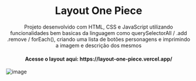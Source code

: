 <h1 align="center"> Layout One Piece </h1>

<p align="center">Projeto desenvolvido com HTML, CSS e JavaScript utilizando funcionalidades bem basicas da linguagem como querySelectorAll / .add .remove / forEach(), criando uma lista de botões personagens e imprimindo a imagem e descrição dos mesmos</p>

<h4 align="center"> Acesse o layout aqui: https://layout-one-piece.vercel.app/ </h4>

![image](https://github.com/rafaelcstock/Layout_OnePiece/assets/108905630/97e24843-b6ce-4356-8a0e-716995690bbb)
